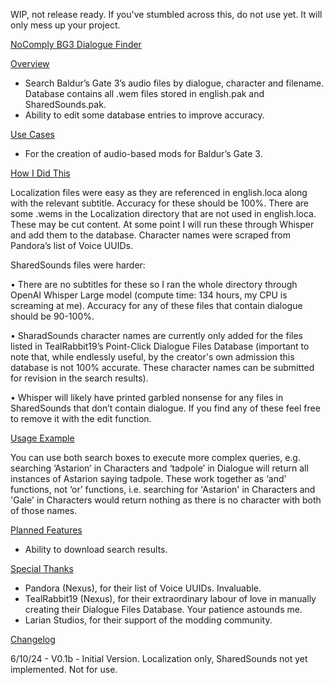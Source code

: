 WIP, not release ready. If you've stumbled across this, do not use yet. It will only mess up your project.

<u>NoComply BG3 Dialogue Finder</u>


<u>Overview</u>

 - Search Baldur’s Gate 3’s audio files by dialogue, character and filename. Database contains all .wem files stored in english.pak and SharedSounds.pak.
 - Ability to edit some database entries to improve accuracy. 


<u>Use Cases</u>

 - For the creation of audio-based mods for Baldur’s Gate 3.


<u>How I Did This</u>
 
Localization files were easy as they are referenced in english.loca along with the relevant subtitle. Accuracy for these should be 100%. There are some .wems in the Localization directory that are not used in english.loca. These may be cut content. At some point I will run these through Whisper and add them to the database. Character names were scraped from Pandora’s list of Voice UUIDs. 

SharedSounds files were harder:

• There are no subtitles for these so I ran the whole directory through OpenAI Whisper Large model (compute time: 134 hours, my CPU is screaming at me). Accuracy for any of these files that contain dialogue should be 90-100%. 

• SharadSounds character names are currently only added for the files listed in TealRabbit19’s Point-Click Dialogue Files Database (important to note that, while endlessly useful, by the creator's own admission this database is not 100% accurate. These character names can be submitted for revision in the search results). 

• Whisper will likely have printed garbled nonsense for any files in SharedSounds that don’t contain dialogue. If you find any of these feel free to remove it with the edit function. 


<u>Usage Example</u>

You can use both search boxes to execute more complex queries, e.g. searching ‘Astarion’ in Characters and ‘tadpole’ in Dialogue will return all instances of Astarion saying tadpole. These work together as ‘and’ functions, not ‘or’ functions, i.e. searching for 'Astarion' in Characters and 'Gale' in Characters would return nothing as there is no character with both of those names. 


<u>Planned Features</u>

 - Ability to download search results.


<u>Special Thanks</u>

 - Pandora (Nexus), for their list of Voice UUIDs. Invaluable.
 - TealRabbit19 (Nexus), for their extraordinary labour of love in manually creating their Dialogue Files Database. Your patience astounds me.
 - Larian Studios, for their support of the modding community.


<u>Changelog</u>

6/10/24 - V0.1b - Initial Version. Localization only, SharedSounds not yet implemented. Not for use. 
